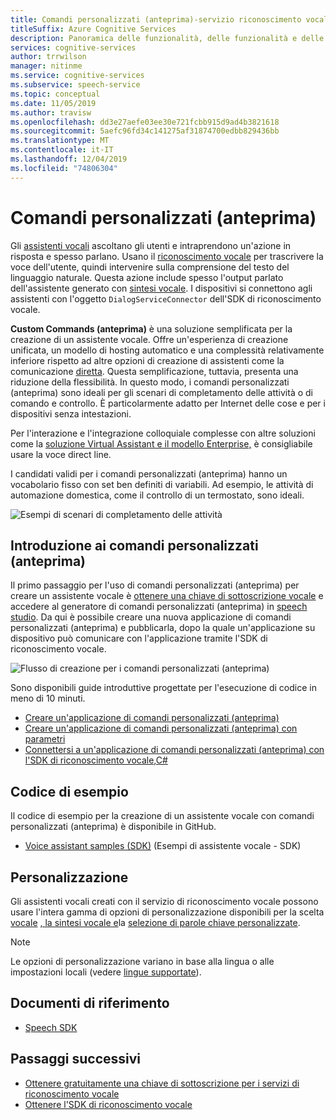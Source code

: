```yaml
---
title: Comandi personalizzati (anteprima)-servizio riconoscimento vocale
titleSuffix: Azure Cognitive Services
description: Panoramica delle funzionalità, delle funzionalità e delle restrizioni per i comandi personalizzati (anteprima), una soluzione per la creazione di assistenti vocali.
services: cognitive-services
author: trrwilson
manager: nitinme
ms.service: cognitive-services
ms.subservice: speech-service
ms.topic: conceptual
ms.date: 11/05/2019
ms.author: travisw
ms.openlocfilehash: dd3e27aefe03ee30e721fcbb915d9ad4b3821618
ms.sourcegitcommit: 5aefc96fd34c141275af31874700edbb829436bb
ms.translationtype: MT
ms.contentlocale: it-IT
ms.lasthandoff: 12/04/2019
ms.locfileid: "74806304"
---
```

# <a name="custom-commands-preview"></a>Comandi personalizzati (anteprima)

Gli [assistenti vocali](voice-assistants.md) ascoltano gli utenti e intraprendono un'azione in risposta e spesso parlano. Usano il [riconoscimento vocale](speech-to-text.md) per trascrivere la voce dell'utente, quindi intervenire sulla comprensione del testo del linguaggio naturale. Questa azione include spesso l'output parlato dell'assistente generato con [sintesi vocale](text-to-speech.md). I dispositivi si connettono agli assistenti con l'oggetto `DialogServiceConnector` dell'SDK di riconoscimento vocale.

**Custom Commands (anteprima)** è una soluzione semplificata per la creazione di un assistente vocale. Offre un'esperienza di creazione unificata, un modello di hosting automatico e una complessità relativamente inferiore rispetto ad altre opzioni di creazione di assistenti come la comunicazione [diretta](direct-line-speech.md). Questa semplificazione, tuttavia, presenta una riduzione della flessibilità. In questo modo, i comandi personalizzati (anteprima) sono ideali per gli scenari di completamento delle attività o di comando e controllo. È particolarmente adatto per Internet delle cose e per i dispositivi senza intestazioni.

Per l'interazione e l'integrazione colloquiale complesse con altre soluzioni come la [soluzione Virtual Assistant e il modello Enterprise,](https://docs.microsoft.com/azure/bot-service/bot-builder-enterprise-template-overview) è consigliabile usare la voce direct line.

I candidati validi per i comandi personalizzati (anteprima) hanno un vocabolario fisso con set ben definiti di variabili. Ad esempio, le attività di automazione domestica, come il controllo di un termostato, sono ideali.

   ![Esempi di scenari di completamento delle attività](media/voice-assistants/task-completion-examples.png "esempi di completamento delle attività")

## <a name="getting-started-with-custom-commands-preview"></a>Introduzione ai comandi personalizzati (anteprima)

Il primo passaggio per l'uso di comandi personalizzati (anteprima) per creare un assistente vocale è [ottenere una chiave di sottoscrizione vocale](get-started.md) e accedere al generatore di comandi personalizzati (anteprima) in [speech studio](https://speech.microsoft.com). Da qui è possibile creare una nuova applicazione di comandi personalizzati (anteprima) e pubblicarla, dopo la quale un'applicazione su dispositivo può comunicare con l'applicazione tramite l'SDK di riconoscimento vocale.

   ![Flusso di creazione per i comandi personalizzati (anteprima)](media/voice-assistants/custom-commands-flow.png "Flusso di creazione dei comandi personalizzati (anteprima)")

Sono disponibili guide introduttive progettate per l'esecuzione di codice in meno di 10 minuti.

* [Creare un'applicazione di comandi personalizzati (anteprima)](quickstart-custom-speech-commands-create-new.md)
* [Creare un'applicazione di comandi personalizzati (anteprima) con parametri](quickstart-custom-speech-commands-create-parameters.md)
* [Connettersi a un'applicazione di comandi personalizzati (anteprima) con l'SDK di riconoscimento vocale,C#](quickstart-custom-speech-commands-speech-sdk.md)

## <a name="sample-code"></a>Codice di esempio

Il codice di esempio per la creazione di un assistente vocale con comandi personalizzati (anteprima) è disponibile in GitHub.

* [Voice assistant samples (SDK)](https://aka.ms/csspeech/samples) (Esempi di assistente vocale - SDK)

## <a name="customization"></a>Personalizzazione

Gli assistenti vocali creati con il servizio di riconoscimento vocale possono usare l'intera gamma di opzioni di personalizzazione disponibili per la scelta [vocale](speech-to-text.md) [, la sintesi vocale e](text-to-speech.md)la [selezione di parole chiave personalizzate](speech-devices-sdk-create-kws.md).

> [!NOTE]
> Le opzioni di personalizzazione variano in base alla lingua o alle impostazioni locali (vedere [lingue supportate](supported-languages.md)).

## <a name="reference-docs"></a>Documenti di riferimento

* [Speech SDK](speech-sdk-reference.md)

## <a name="next-steps"></a>Passaggi successivi

* [Ottenere gratuitamente una chiave di sottoscrizione per i servizi di riconoscimento vocale](get-started.md)
* [Ottenere l'SDK di riconoscimento vocale](speech-sdk.md)
